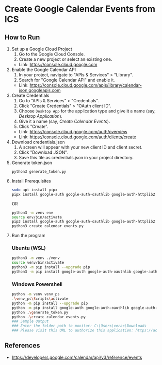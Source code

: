 # Create Google Calendar Events from ICS


## How to Run

1. Set up a Google Cloud Project
    1. Go to the Google Cloud Console.
    2. Create a new project or select an existing one.
    - Link: https://console.cloud.google.com
2. Enable the Google Calendar API
    1. In your project, navigate to "APIs & Services" > "Library".
    2. Search for "Google Calendar API" and enable it.
    - Link: https://console.cloud.google.com/apis/library/calendar-json.googleapis.com
3. Create Credentials
    1. Go to "APIs & Services" > "Credentials".
    2. Click "Create Credentials" > "OAuth client ID".
    3. Choose `Desktop App` for the application type and give it a name (say, _Desktop Application_).
    4. Give it a name (say, _Create Calendar Events_).
    5. Click "Create".
    - Link: https://console.cloud.google.com/auth/overview
    - Link: https://console.cloud.google.com/auth/clients/create
4. Download credentials.json
    1. A screen will appear with your new client ID and client secret.
    2. Click "Download JSON".
    3. Save this file as credentials.json in your project directory.
5. Generate token.json
    ```bash
    python3 generate_token.py
    ```
6. Install Prerequisites
    ```bash
    sudo apt install pipx
    pipx install google-auth google-auth-oauthlib google-auth-httplib2 google-api-python-client watchdog icalendar
    ```
    OR
    ```bash
    python3 -m venv env
    source env/bin/activate
    pip3 install google-auth google-auth-oauthlib google-auth-httplib2 google-api-python-client watchdog icalendar
    python3 create_calendar_events.py
    ```
7. Run the program
    ### Ubuntu (WSL)
    ```bash
    python3 -m venv ./venv
    source venv/bin/activate
    python3 -m pip install --upgrade pip
    python3 -m pip install google-auth google-auth-oauthlib google-auth-httplib2 google-api-python-client watchdog icalendar
    ```
    ### Windows Powershell
    ```bash
    python -m venv venv_ps
    .\venv_ps\Scripts\activate
    python -m pip install --upgrade pip
    python -m pip install google-auth google-auth-oauthlib google-auth-httplib2 google-api-python-client watchdog icalendar
    python .\generate_token.py
    python .\create_calendar_events.py
    ### Sample Output
    ### Enter the folder path to monitor: C:\Users\xerac\Downloads
    ### Please visit this URL to authorize this application: https://accounts.google.com/o/oauth2/auth?XXXX
    ```
## References
- https://developers.google.com/calendar/api/v3/reference/events